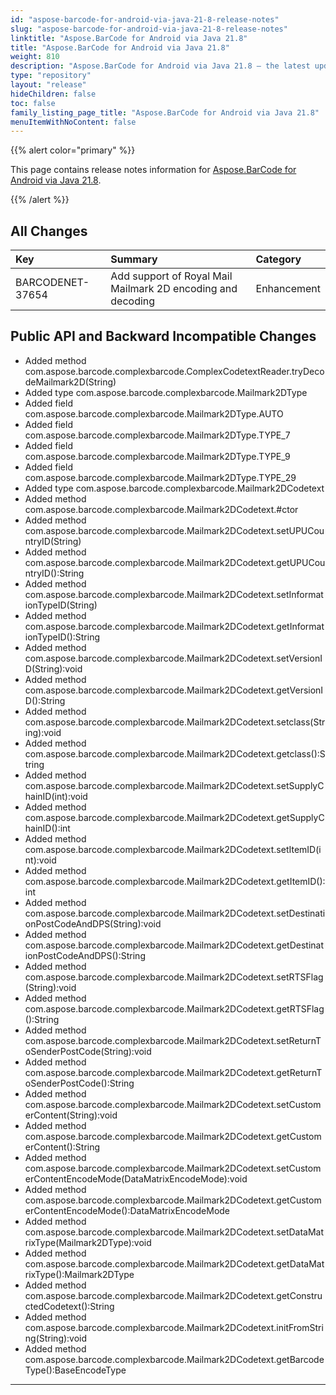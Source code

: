 ```yaml
---
id: "aspose-barcode-for-android-via-java-21-8-release-notes"
slug: "aspose-barcode-for-android-via-java-21-8-release-notes"
linktitle: "Aspose.BarCode for Android via Java 21.8"
title: "Aspose.BarCode for Android via Java 21.8"
weight: 810
description: "Aspose.BarCode for Android via Java 21.8 – the latest updates and fixes."
type: "repository"
layout: "release"
hideChildren: false
toc: false
family_listing_page_title: "Aspose.BarCode for Android via Java 21.8"
menuItemWithNoContent: false
---
```


{{% alert color="primary" %}} 

This page contains release notes information for [Aspose.BarCode for Android via Java 21.8](https://releases.aspose.com/barcode/androidjava/new-releases/aspose.barcode-for-android-via-java-21.8/).

{{% /alert %}} 
## **All Changes**

|**Key**|**Summary**|**Category**|
| :- | :- | :- |
|BARCODENET-37654|Add support of Royal Mail Mailmark 2D encoding and decoding|Enhancement|

## **Public API and Backward Incompatible Changes**

- Added method  com.aspose.barcode.complexbarcode.ComplexCodetextReader.tryDecodeMailmark2D(String)
- Added type com.aspose.barcode.complexbarcode.Mailmark2DType
- Added field com.aspose.barcode.complexbarcode.Mailmark2DType.AUTO
- Added field com.aspose.barcode.complexbarcode.Mailmark2DType.TYPE_7
- Added field com.aspose.barcode.complexbarcode.Mailmark2DType.TYPE_9
- Added field com.aspose.barcode.complexbarcode.Mailmark2DType.TYPE_29
- Added type com.aspose.barcode.complexbarcode.Mailmark2DCodetext
- Added method com.aspose.barcode.complexbarcode.Mailmark2DCodetext.#ctor
- Added method com.aspose.barcode.complexbarcode.Mailmark2DCodetext.setUPUCountryID(String)
- Added method com.aspose.barcode.complexbarcode.Mailmark2DCodetext.getUPUCountryID():String
- Added method com.aspose.barcode.complexbarcode.Mailmark2DCodetext.setInformationTypeID(String)
- Added method com.aspose.barcode.complexbarcode.Mailmark2DCodetext.getInformationTypeID():String
- Added method com.aspose.barcode.complexbarcode.Mailmark2DCodetext.setVersionID(String):void
- Added method com.aspose.barcode.complexbarcode.Mailmark2DCodetext.getVersionID():String
- Added method com.aspose.barcode.complexbarcode.Mailmark2DCodetext.setclass(String):void
- Added method com.aspose.barcode.complexbarcode.Mailmark2DCodetext.getclass():String
- Added method com.aspose.barcode.complexbarcode.Mailmark2DCodetext.setSupplyChainID(int):void
- Added method com.aspose.barcode.complexbarcode.Mailmark2DCodetext.getSupplyChainID():int
- Added method com.aspose.barcode.complexbarcode.Mailmark2DCodetext.setItemID(int):void
- Added method com.aspose.barcode.complexbarcode.Mailmark2DCodetext.getItemID():int
- Added method com.aspose.barcode.complexbarcode.Mailmark2DCodetext.setDestinationPostCodeAndDPS(String):void
- Added method com.aspose.barcode.complexbarcode.Mailmark2DCodetext.getDestinationPostCodeAndDPS():String
- Added method com.aspose.barcode.complexbarcode.Mailmark2DCodetext.setRTSFlag(String):void
- Added method com.aspose.barcode.complexbarcode.Mailmark2DCodetext.getRTSFlag():String
- Added method com.aspose.barcode.complexbarcode.Mailmark2DCodetext.setReturnToSenderPostCode(String):void
- Added method com.aspose.barcode.complexbarcode.Mailmark2DCodetext.getReturnToSenderPostCode():String
- Added method com.aspose.barcode.complexbarcode.Mailmark2DCodetext.setCustomerContent(String):void
- Added method com.aspose.barcode.complexbarcode.Mailmark2DCodetext.getCustomerContent():String
- Added method com.aspose.barcode.complexbarcode.Mailmark2DCodetext.setCustomerContentEncodeMode(DataMatrixEncodeMode):void
- Added method com.aspose.barcode.complexbarcode.Mailmark2DCodetext.getCustomerContentEncodeMode():DataMatrixEncodeMode
- Added method com.aspose.barcode.complexbarcode.Mailmark2DCodetext.setDataMatrixType(Mailmark2DType):void
- Added method com.aspose.barcode.complexbarcode.Mailmark2DCodetext.getDataMatrixType():Mailmark2DType
- Added method com.aspose.barcode.complexbarcode.Mailmark2DCodetext.getConstructedCodetext():String
- Added method com.aspose.barcode.complexbarcode.Mailmark2DCodetext.initFromString(String):void
- Added method com.aspose.barcode.complexbarcode.Mailmark2DCodetext.getBarcodeType():BaseEncodeType
****